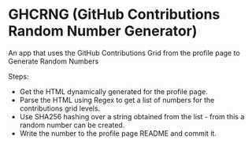 # GHCRNG (GitHub Contributions Random Number Generator)
An app that uses the GitHub Contributions Grid from the profile page to Generate Random Numbers

Steps:
- Get the HTML dynamically generated for the profile page.
- Parse the HTML using Regex to get a list of numbers for the contributions grid levels.
- Use SHA256 hashing over a string obtained from the list - from this a random number can be created.
- Write the number to the profile page README and commit it.
